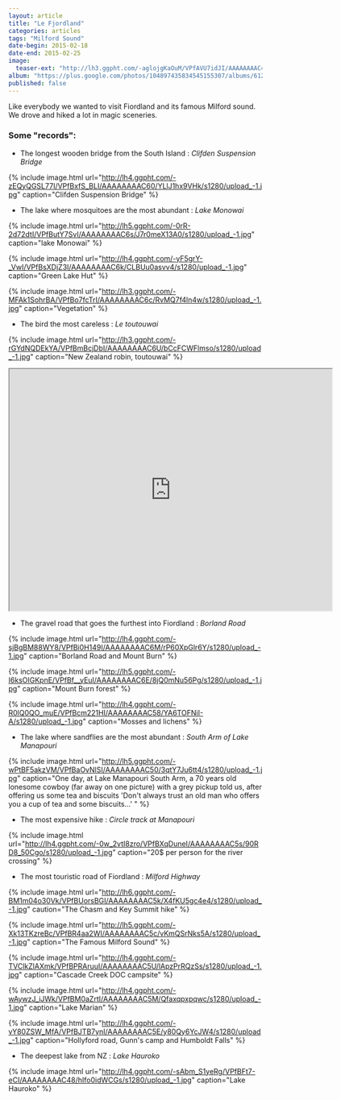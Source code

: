 ```yaml
---
layout: article
title: "Le Fjordland"
categories: articles
tags: "Milford Sound"
date-begin: 2015-02-18
date-end: 2015-02-25
image: 
  teaser-ext: "http://lh3.ggpht.com/-aglojgKaOuM/VPfAVU7idJI/AAAAAAAAC4k/WDkdQ-FFJ3M/s1280/upload_-1.jpg"
album: "https://plus.google.com/photos/104897435834545155307/albums/6121920856713170433?authkey=CIrR7oLl_J-kigE"
published: false
---
```


Like everybody we wanted to visit Fiordland and its famous Milford sound. We drove and hiked a lot in magic sceneries.

### Some "records":

* The longest wooden bridge from the South Island : *Clifden Suspension Bridge*

{% include image.html url="http://lh4.ggpht.com/-zEQyQGSL77I/VPfBxfS_BLI/AAAAAAAAC60/YLlJ1hx9VHk/s1280/upload_-1.jpg" caption="Clifden Suspension Bridge" %}

* The lake where mosquitoes are the most abundant : *Lake Monowai*

{% include image.html url="http://lh5.ggpht.com/-0rR-2d72dtI/VPfButY7SvI/AAAAAAAAC6s/J7r0meX13A0/s1280/upload_-1.jpg" caption="lake Monowai" %}

{% include image.html url="http://lh4.ggpht.com/-yF5grY-_VwI/VPfBsXDjZ3I/AAAAAAAAC6k/CLBUu0asvv4/s1280/upload_-1.jpg" caption="Green Lake Hut" %}

{% include image.html url="http://lh3.ggpht.com/-MFAk1SohrBA/VPfBo7fcTrI/AAAAAAAAC6c/RvMQ7f4ln4w/s1280/upload_-1.jpg" caption="Vegetation" %}

* The bird the most careless : *Le toutouwai*

{% include image.html url="http://lh3.ggpht.com/-rGYdNQDEkYA/VPfBmBcjDbI/AAAAAAAAC6U/bCcFCWFlmso/s1280/upload_-1.jpg" caption="New Zealand robin, toutouwai" %}

<iframe src="https://docs.google.com/file/d/0BzIZ3dfuz-CEckRHdG91bjVjRlE/preview" width="640" height="480"></iframe>

* The gravel road that goes the furthest into Fiordland : *Borland Road*

{% include image.html url="http://lh4.ggpht.com/-sjBgBM88WY8/VPfBi0H149I/AAAAAAAAC6M/rP60XpGlr6Y/s1280/upload_-1.jpg" caption="Borland Road and Mount Burn" %}

{% include image.html url="http://lh5.ggpht.com/-I6ksOIGKpnE/VPfBf__yEuI/AAAAAAAAC6E/8jQ0mNu56Pg/s1280/upload_-1.jpg" caption="Mount Burn forest" %}

{% include image.html url="http://lh4.ggpht.com/-R0lQ0QO_muE/VPfBcm221HI/AAAAAAAAC58/YA6TOFNiI-A/s1280/upload_-1.jpg" caption="Mosses and lichens" %}


* The lake where sandflies are the most abundant : *South Arm of Lake Manapouri*

{% include image.html url="http://lh5.ggpht.com/-wPtBF5akzVM/VPfBaOvNlSI/AAAAAAAAC50/3qtY7Ju6tt4/s1280/upload_-1.jpg" caption="One day, at Lake Manapouri South Arm, a 70 years old lonesome cowboy (far away on one picture) with a grey pickup told us, after offering us some tea and biscuits 'Don't always trust an old man who offers you a cup of tea and some biscuits...' " %}


* The most expensive hike : *Circle track at Manapouri*

{% include image.html url="http://lh4.ggpht.com/-0w_2vtI8zro/VPfBXqDuneI/AAAAAAAAC5s/90RD8_50Cgo/s1280/upload_-1.jpg" caption="20$ per person for the river crossing" %}


* The most touristic road of Fiordland : *Milford Highway*

{% include image.html url="http://lh6.ggpht.com/-BM1m04o30Vk/VPfBUorsBGI/AAAAAAAAC5k/X4fKU5gc4e4/s1280/upload_-1.jpg" caution="The Chasm and Key Summit hike" %}

{% include image.html url="http://lh5.ggpht.com/-Xk13TKzreBc/VPfBR4aa2WI/AAAAAAAAC5c/vKmQSrNks5A/s1280/upload_-1.jpg" caption="The Famous Milford Sound" %}

{% include image.html url="http://lh4.ggpht.com/-TVClkZlAXmk/VPfBPRAruuI/AAAAAAAAC5U/lApzPrRQzSs/s1280/upload_-1.jpg" caption="Cascade Creek DOC campsite" %}

{% include image.html url="http://lh4.ggpht.com/-wAywzJ_iJWk/VPfBM0aZrtI/AAAAAAAAC5M/Qfaxqpxpqwc/s1280/upload_-1.jpg" caption="Lake Marian" %}

{% include image.html url="http://lh4.ggpht.com/-vY80ZSW_MfA/VPfBJTB7ynI/AAAAAAAAC5E/y80Qy6YcJW4/s1280/upload_-1.jpg" caption="Hollyford road, Gunn's camp and Humboldt Falls" %}


* The deepest lake from NZ : *Lake Hauroko*

{% include image.html url="http://lh4.ggpht.com/-sAbm_S1yeRg/VPfBFt7-eCI/AAAAAAAAC48/hIfo0idWCGs/s1280/upload_-1.jpg" caption="Lake Hauroko" %}